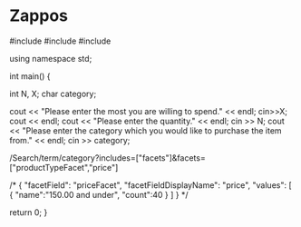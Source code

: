 Zappos
======

#include<iostream>
#include<cmath>
#include<string>

using namespace std;

int main()
{

int N, X;
char category;

cout << "Please enter the most you are willing to spend." << endl;
cin>>X;
cout << endl;
cout << "Please enter the quantity." << endl;
cin >> N;
cout << "Please enter the category which you would like to purchase the item from." << endl;
cin >> category;

/Search/term/category?includes=["facets"]&facets=["productTypeFacet","price"]

/*
{
"facetField": "priceFacet",
"facetFieldDisplayName": "price",
"values":
[
{
"name":"150.00 and under",
"count":40
}
]
}
*/


return 0;
}
